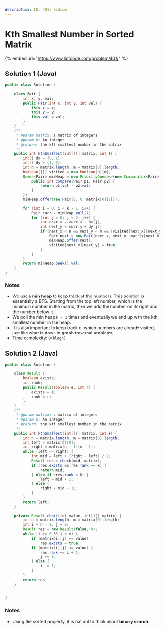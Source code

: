 ```yaml
---
description: ID: 401; medium
---
```

# Kth Smallest Number in Sorted Matrix

{% embed url="https://www.lintcode.com/problem/401/" %}

## Solution 1 (Java)

```java
public class Solution {

    class Pair {
        int x, y, val;
        public Pair(int x, int y, int val) {
            this.x = x;
            this.y = y;
            this.val = val;
        }
    }
    /**
     * @param matrix: a matrix of integers
     * @param k: An integer
     * @return: the kth smallest number in the matrix
     */
    public int kthSmallest(int[][] matrix, int k) {
        int[] dx = {0, 1};
        int[] dy = {1, 0};
        int n = matrix.length, m = matrix[0].length;
        boolean[][] visited = new boolean[n][m];
        Queue<Pair> minHeap = new PriorityQueue<>(new Comparator<Pair>() {
            public int compare(Pair p1, Pair p2) {
                return p1.val - p2.val;
            }
        });
        minHeap.offer(new Pair(0, 0, matrix[0][0]));

        for (int i = 0; i < k - 1; i++) {
            Pair curr = minHeap.poll();
            for (int j = 0; j < 2; j++) {
                int next_x = curr.x + dx[j];
                int next_y = curr.y + dy[j];
                if (next_x < n && next_y < m && !visited[next_x][next_y]) {
                    Pair next = new Pair(next_x, next_y, matrix[next_x][next_y]);
                    minHeap.offer(next);
                    visited[next_x][next_y] = true;
                }
            }
        }
        return minHeap.peek().val;
    }
}
```

### Notes

* We use a **min heap** to keep track of the numbers. This solution is essentially a BFS. Starting from the top left number, which is the minimum number in the matrix, then we add the number on its right and the number below it. 
* We poll the min heap `k - 1` times and eventually we end up with the kth smallest number in the heap.
* It is also important to keep track of which numbers are already visited, just like what is down in graph traversal problems;
* Time complexity: `O(klogn)`

## Solution 2 (Java)

```java
public class Solution {

    class Result {
        boolean exists;
        int rank;
        public Result(boolean e, int r) {
            exists = e;
            rank = r;
        }
    }
    /**
     * @param matrix: a matrix of integers
     * @param k: An integer
     * @return: the kth smallest number in the matrix
     */
    public int kthSmallest(int[][] matrix, int k) {
        int n = matrix.length, m = matrix[0].length;
        int left = matrix[0][0];
        int right = matrix[n - 1][m - 1];
        while (left <= right) {
            int mid = left + (right - left) / 2;
            Result res = check(mid, matrix);
            if (res.exists && res.rank == k) {
                return mid;
            } else if (res.rank < k) {
                left = mid + 1;
            } else {
                right = mid - 1;
            }
        }
        return left;
    }

    private Result check(int value, int[][] matrix) {
        int n = matrix.length, m = matrix[0].length;
        int i = n - 1, j = 0;
        Result res = new Result(false, 0);
        while (i >= 0 && j < m) {
            if (matrix[i][j] == value)
                res.exists = true;
            if (matrix[i][j] <= value) {
                res.rank += i + 1;
                j += 1;
            } else {
                i -= 1;
            }
        }
        return res;
    }

    
}
```

### Notes

* Using the sorted property, it is natural to think about **binary search**. 
